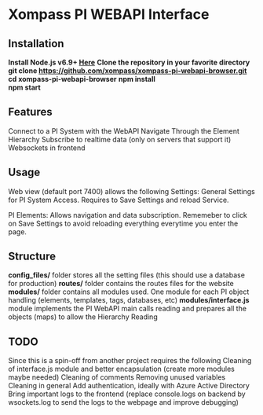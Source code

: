 # Xompass PI WEBAPI Interface

## Installation
**Install Node.js v6.9+ [Here](https://nodejs.org/en/)**
**Clone the repository in your favorite directory**
**git clone https://github.com/xompass/xompass-pi-webapi-browser.git**
**cd xompass-pi-webapi-browser**
**npm install**  
**npm start**

## Features
Connect to a PI System with the WebAPI
Navigate Through the Element Hierarchy
Subscribe to realtime data (only on servers that support it)
Websockets in frontend

## Usage
Web view (default port 7400) allows the following
Settings:
General Settings for PI System Access.  Requires to Save Settings and reload Service.

PI Elements:
Allows navigation and data subscription. Rememeber to click on Save Settings to avoid reloading everything everytime you enter the page.


## Structure
**config_files/**  folder stores all the setting files (this should use a database for production)
**routes/**  folder contains the routes files for the website
**modules/**  folder contains all modules used. One module for each PI object handling (elements, templates, tags, databases, etc)
**modules/interface.js**  module implements the PI WebAPI main calls reading and prepares all the objects (maps) to allow the Hierarchy Reading


## TODO
Since this is a spin-off from another project requires the following
Cleaning of interface.js module and better encapsulation (create more modules maybe needed)
Cleaning of comments
Removing unused variables
Cleaning in general
Add authentication, ideally with Azure Active Directory
Bring important logs to the frontend (replace console.logs on backend by wsockets.log to send the logs to the webpage and improve debugging)